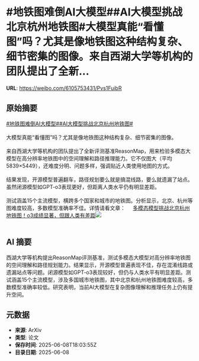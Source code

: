 # #地铁图难倒AI大模型##AI大模型挑战北京杭州地铁图#大模型真能“看懂图”吗？尤其是像地铁图这种结构复杂、细节密集的图像。来自西湖大学等机构的团队提出了全新...

**URL**: https://weibo.com/6105753431/Pvs1FuibR

## 原始摘要

<a href="https://m.weibo.cn/search?containerid=231522type%3D1%26t%3D10%26q%3D%23%E5%9C%B0%E9%93%81%E5%9B%BE%E9%9A%BE%E5%80%92AI%E5%A4%A7%E6%A8%A1%E5%9E%8B%23&amp;extparam=%23%E5%9C%B0%E9%93%81%E5%9B%BE%E9%9A%BE%E5%80%92AI%E5%A4%A7%E6%A8%A1%E5%9E%8B%23" data-hide=""><span class="surl-text">#地铁图难倒AI大模型#</span></a><a href="https://m.weibo.cn/search?containerid=231522type%3D1%26t%3D10%26q%3D%23AI%E5%A4%A7%E6%A8%A1%E5%9E%8B%E6%8C%91%E6%88%98%E5%8C%97%E4%BA%AC%E6%9D%AD%E5%B7%9E%E5%9C%B0%E9%93%81%E5%9B%BE%23&amp;extparam=%23AI%E5%A4%A7%E6%A8%A1%E5%9E%8B%E6%8C%91%E6%88%98%E5%8C%97%E4%BA%AC%E6%9D%AD%E5%B7%9E%E5%9C%B0%E9%93%81%E5%9B%BE%23" data-hide=""><span class="surl-text">#AI大模型挑战北京杭州地铁图#</span></a><br><br>大模型真能“看懂图”吗？尤其是像地铁图这种结构复杂、细节密集的图像。<br><br>来自西湖大学等机构的团队提出了全新评测基准ReasonMap，用来检验多模态大模型在高分辨率地铁图中的空间理解和路径推理能力。它不仅图大（平均5839×5449），还难度分明、问题多样，强调贴近人类使用地图的方式。<br><br>结果发现，开源模型普遍翻车，路径规划要么就是搞混线路，要么就遗漏了站点。虽然闭源模型如GPT-o3表现更好，但距离人类水平仍有明显差距。<br><br>测试涵盖15个主流模型，横跨多个国家和城市的地铁图。分析显示，北京、杭州等图难度较高，多数模型准确率不佳。详情请看文章： <a href="https://weibo.com/ttarticle/p/show?id=2309405174959034466686" data-hide=""><span class="url-icon"><img style="width: 1rem;height: 1rem" src="https://h5.sinaimg.cn/upload/2015/09/25/3/timeline_card_small_article_default.png" referrerpolicy="no-referrer"></span><span class="surl-text">多模态模型挑战北京杭州地铁图！o3成绩显著，但跟人类有差距</span></a><img style="" src="https://tvax3.sinaimg.cn/large/006Fd7o3ly1i26wvo1qofj30rs0fmadc.jpg" referrerpolicy="no-referrer"><br><br>

## AI 摘要

西湖大学等机构提出ReasonMap评测基准，测试多模态大模型对高分辨率地铁图的空间理解和路径规划能力。结果显示，开源模型普遍表现不佳，存在混淆线路或遗漏站点等问题。闭源模型如GPT-o3表现较好，但仍与人类水平有明显差距。测试涵盖15个主流模型，涉及多国城市地铁图，其中北京和杭州地铁图难度较高，多数模型准确率较低。研究表明，当前AI大模型在复杂图像理解和推理任务上仍有提升空间。

## 元数据

- **来源**: ArXiv
- **类型**: 论文
- **保存时间**: 2025-06-08T18:03:55Z
- **目录日期**: 2025-06-08

